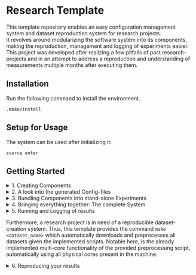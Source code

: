 # Research Template

This template repository enables an easy configuration management system and dataset reproduction system for research projects. \
It revolves around modularizing the software system into its components, making the reproduction, management and logging of experiments easier. \
This project was developed after realizing a few pitfalls of past research-projects and in an attempt to address a reproduction and understanding of measurements multiple months after executing them.

## Installation
Run the following command to install the environment.
```shell
.make/install
```

## Setup for Usage
The system can be used after initializing it:
```shell
source enter
```

## Getting Started

<details>
    <summary>
        1. Creating Components
    </summary>
    
After entering the environment with ``source enter``, we can start to build the architecture of our system component by component.
Assume, that components are structured in a similar fashion to the following:
````
├── model
│   ├── attributors
│   │   ├── nlp
│   │   ├── vision
│   ├── gans
│   │   ├── nlp
│   │   ├── vision
├── dataset
│   ├── imagenet
````
This architecture assumes - as is often the case in a research-context - that for a certain component within a software-architecture, we want to compare multiple different implementation against eachother. \
The directory-depths will in the following be known as ``topic`` (e.g. model, dataset), optionally ``type`` (e.g. attributors, gans) and ``name`` (e.g. base, nlp, imagenet). \
For initializing this structure, the command-line script ``add_component`` can be used to easily create multiple components.
Executing ``tree`` on the repository shows the created copmonents, including their configuration-files mirroring the source file-structure:
````
├── configs
│   ├── base.yaml
│   ├── config.yaml
│   ├── model
│   │   ├── attributors
│   │   │   ├── base.yaml
│   │   │   ├── nlp.yaml
│   │   │   ├── vision.yaml
├── srcd
│   ├── __init__.py
│   ├── model
│   │   ├── attributors
│   │   │   ├── __init__.py
│   │   │   ├── base.py
│   │   │   ├── builder.py
│   │   │   ├── nlp.py
│   │   │   ├── vision.py
````
It immediately becomes apparent, that each implementation has a corresponding configuration file.
We will use this configuration file to instantiate an entire object out of it, by specifying all arguments of an object's constructor in the configuration file. \
Since keeping track of changing constructors and a configuration file can be cumbersome, simply executing ``make`` or ``make configs`` is sufficient to reload all configuration files of source files we have changed.
Thus, we will generate the following for a certain implementation source file:
````python
# model/attributors/base.py

class BaseModel(Module):

    def __init__(self, p_dropout, hidden_dim, use_softmax):
        pass
````
````yaml
# model/attributors.base.yaml

type: BaseModel
p_dropout: ???
hidden_dim: ???
use_softmax: ???
````
We can now fill in the standard configuration for each component.
This is simply the out-of-the-box configuration which can later be overwritten in the respective Experiments.
</details>

<details>
    <summary>
        2. A look into the generated Config-files
    </summary>

Each config file consists of a ``type``, which declares the class to instantiate and a set of parameters to fill in the constructor.
Note here, that the ``**kwargs`` argument will never appear here while any manually added argument will automatically be passed to the constructor in the expected ``**kwargs`` behavior. \
</details>

<details>
    <summary>
        3. Bundling Components into stand-alone Experiments
    </summary>
    
Since in a research-context, different experiments consist of different architecture-combinations, the template offers an easy interface to create new, independent experiments, which can easily be logged, evaluated and stashed, if need be. \
The config-directory ``configs/experiment`` will be scanned for any ``yaml``-files and recommends them in the commandline upon entering ``run e<TAB><TAB>`` or ``run experiment=<TAB>``.
An experiment configuration is defined in the following way:
````yaml
# Path to all components
defaults:
    - model/attributors: nlp.yaml
    - model/gans: nlp/yaml

# Explicit overwriting of certain parameters
model:
    attributors:
        p_dropout: 0.3
````
To define a default system-configuration, the same is recommended to be done in the ``configs/base.yaml``-file.
</details>

<details>
    <summary>
        4. Bringing everything together: The complete System
    </summary>
    
After having created the entire architecture, the project can be combined in the ``run``-script.
Note, that imports should be conducted within the ``main``-function due to prevent slowing down the auto-completion of Hydra. \
The single components now can conveniently be parsed from the config by using the respective ``builder.py``-classes.
````python
from src.model.attributors import build_attributor
from src.model.gans import build_gan

...

model_conf = config["model"]
attributor = build_attributor(model_conf.pop("attributor"))
gan = build_gan(model_conf.pop("gan"))

# Now use these components in a reasonable way.
# In an ML context, this would probably mean, concatenating them in a Sequential-Model and
# Run this model within a Solver-Object, which itself is instantiated from a Config.
# This Solver would have a Learning Rate, a Loss Function, an Optimizer Name, ...
````
</details>

<details>
    <summary>
        5. Running and Logging of results
    </summary>

As already introduced, the entire pipeline can be run using the following command:
````shell
run e<TAB><TAB>
# or
run experiment=<TAB>
````
This will list all available experiments which can conveniently be selected and run.
In the end, the results, logs and configurations are saved to ``outputs/<Date>/<Time>``. \
The log-level by default is ``DEBUG`` and uses the standard ``logging`` module.
The used configuration can be found in ``<output_dir>/.hydra/config.yaml``.
</details>

Furthermore, a research project is in need of a reproducible dataset-creation system.
Thus, this template provides the command `make <dataset_name>` which automatically downloads and preprocesses all datasets given the implemented scripts.
Notable here, is the already implemented multi-core functionality of the provided preprocessing script, automatically using all physical cores present in the machine.
</details>

<details>
    <summary>
        6. Reproducing your results
    </summary>

After having used this Template, the input configurations, the logging at runtime and the end-results are saved in corresponding directories.
We successfully have accomplished full reproducibility!
But ... have we?
The answer is no! \
We have not yet talked about the processing and retrieving of our datasets.
This is another feature of this template and is easily explained.
After having decided on datasets to use for your research project, add corresponding directories to the ``data``-directory.
Running ``make`` or ``make <directory_name>`` will automatically create a predefined directory structure for each dataset:
````
├── data
│   ├── dataset1
│   │   ├── get_original_data.sh
│   │   ├── original
│   │   ├── preprocess.py
│   │   ├── preprocessed
````
As soon as you change the ``get_original_data.sh``-file, running ``make`` will execute the script, which should populate the ``original`` directory with the raw data-files.
Afterwards, for each file in ``original`` which does not have a counterpart in ``preprocessed``, the corresponding files will be piped through the ``preprocess.py``-script and saved to ``preprocessed``. \
Another execution of ``make`` on an already processed dataset will not run anything.
Notable here is, that the ``preprocess.py``-script per default uses all available hardware-cores to process the dataset in parallel.
</details>

